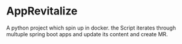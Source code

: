 # AppRevitalize

A python project which spin up in docker. the Script iterates through multuple spring boot apps and update its content and create MR. 
